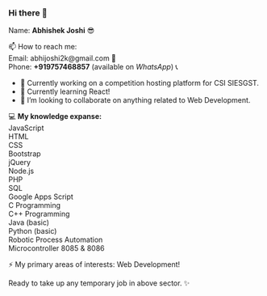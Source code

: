 ### Hi there 👋

<p>Name: <b>Abhishek Joshi</b> &#x1F60E;<br></p>


<p>
📫 How to reach me:<br>
Email: abhijoshi2k@gmail.com &#x1F4E7;<br>
Phone: <b>+919757468857</b> (available on <i>WhatsApp</i>) &#x1F4DE;
</p>

- 🔭 Currently working on a competition hosting platform for CSI SIESGST.
- 🌱 Currently learning React!
- 👯 I’m looking to collaborate on anything related to Web Development.

<p>&#x1F4BB; <b>My knowledge expanse:</b><br>
JavaScript<br>
HTML<br>
CSS<br>
Bootstrap<br>
jQuery<br>
Node.js<br>
PHP<br>
SQL<br>
Google Apps Script<br>
C Programming<br>
C++ Programming<br>
Java (basic)<br>
Python (basic)<br>
Robotic Process Automation<br>
Microcontroller 8085 & 8086</p>

<p>⚡ My primary areas of interests: Web Development!</p>

<p>Ready to take up any temporary job in above sector. ✨</p>

<!--
**abhijoshi2k/abhijoshi2k** is a ✨ _special_ ✨ repository because its `README.md` (this file) appears on your GitHub profile.

Here are some ideas to get you started:

- 🔭 I’m currently working on ...
- 🌱 I’m currently learning ...
- 👯 I’m looking to collaborate on ...
- 🤔 I’m looking for help with ...
- 💬 Ask me about ...
- 📫 How to reach me: ...
- 😄 Pronouns: ...
- ⚡ Fun fact: ...
-->
